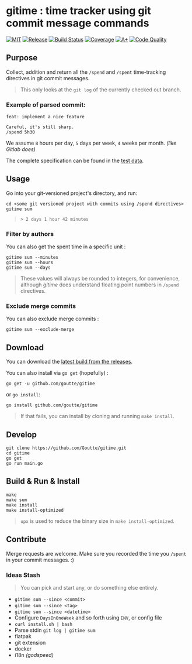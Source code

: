 gitime : time tracker using git commit message commands
=======================================================

[![MIT](https://img.shields.io/github/license/Goutte/gitime?style=for-the-badge)](LICENSE)
[![Release](https://img.shields.io/github/v/release/Goutte/gitime?include_prereleases&style=for-the-badge)](https://github.com/Goutte/gitime/releases)
[![Build Status](https://img.shields.io/github/actions/workflow/status/Goutte/gitime/go.yml?style=for-the-badge)](https://github.com/Goutte/gitime/actions/workflows/go.yml)
[![Coverage](https://img.shields.io/codecov/c/github/Goutte/gitime?style=for-the-badge)](https://app.codecov.io/gh/Goutte/gitime/)
[![A+](https://img.shields.io/badge/go%20report-A+-brightgreen.svg?style=for-the-badge)](https://goreportcard.com/report/github.com/Goutte/gitime)
[![Code Quality](https://img.shields.io/codefactor/grade/github/Goutte/gitime?style=for-the-badge)](https://www.codefactor.io/repository/github/Goutte/gitime)


Purpose
-------

Collect, addition and return all the `/spend` and `/spent` time-tracking directives in git commit messages.

> This only looks at the `git log` of the currently checked out branch.


### Example of parsed commit:

```
feat: implement a nice feature

Careful, it's still sharp.
/spend 5h30
```

We assume `8` hours per day, `5` days per week, `4` weeks per month. _(like Gitlab does)_

The complete specification can be found in the [test data](./gitime/gitime_test_data.yaml).


Usage
-----

Go into your git-versioned project's directory, and run:

```
cd <some git versioned project with commits using /spend directives>
gitime sum
```
> `> 2 days 1 hour 42 minutes`


### Filter by authors

You can also get the spent time in a specific unit :

```
gitime sum --minutes
gitime sum --hours
gitime sum --days
```
> These values will always be rounded to integers, for convenience,
> although _gitime_ does understand floating point numbers in `/spend` directives.


### Exclude merge commits

You can also exclude merge commits :

```
gitime sum --exclude-merge
```

Download
--------

You can download the [latest build from the releases](https://github.com/Goutte/gitime/releases).

You can also install via `go get` (hopefully) :

```
go get -u github.com/goutte/gitime
```

or `go install`:

```
go install github.com/goutte/gitime
```

> If that fails, you can install by cloning and running `make install`.


Develop
-------

```
git clone https://github.com/Goutte/gitime.git
cd gitime
go get
go run main.go
```


Build & Run & Install
---------------------

```
make
make sum
make install
make install-optimized
```

> `upx` is used to reduce the binary size in `make install-optimized`.


Contribute
----------

Merge requests are welcome.  Make sure you recorded the time you `/spent` in your commit messages.  :)


### Ideas Stash

> You can pick and start any, or do something else entirely.

- `gitime sum --since <commit>`
- `gitime sum --since <tag>`
- `gitime sum --since <datetime>`
- Configure `DaysInOneWeek` and so forth using `ENV`, or config file
- `curl install.sh | bash`
- Parse stdin `git log | gitime sum`
- flatpak
- git extension
- docker
- i18n _(godspeed)_
